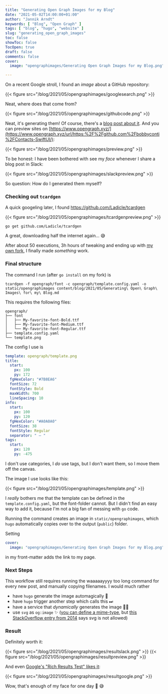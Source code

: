 ```yaml
---
title: "Generating Open Graph Images for my Blog"
date: "2021-05-02T14:00:00+01:00"
author: "Jannik Arndt"
keywords: [ "Blog", "Open Graph" ]
tags: [ "blog", "hugo", "website" ]
slug: "generating_open_graph_images"
toc: false
showToc: false
TocOpen: true
draft: false
comments: false
cover:
  image: "opengraphimages/Generating Open Graph Images for my Blog.png"

---
```


<!--more-->

On a recent Google stroll, I found an _image_ about a GitHub repository:

{{< figure src="/blog/2021/05/opengraphimages/googlesearch.png" >}}

Neat, where does that come from?

{{< figure src="/blog/2021/05/opengraphimages/githubcode.png" >}}

Neat, it's generating them! Of course, there's a [blog post about it](https://github.blog/2019-04-17-custom-open-graph-images-for-repositories/).
And you can preview sites on [https://www.opengraph.xyz/](https://www.opengraph.xyz/url/https:%2F%2Fgithub.com%2Fbobbyconti%2FContacts-SwiftUI/):

{{< figure src="/blog/2021/05/opengraphimages/preview.png" >}}

To be honest: I have been bothered with see my _face_ whenever I share a blog post in Slack:

{{< figure src="/blog/2021/05/opengraphimages/slackpreview.png" >}}

So question: How do I generated them myself?

### Checking out `tcardgen`

A quick googeling later, I found https://github.com/Ladicle/tcardgen

{{< figure src="/blog/2021/05/opengraphimages/tcardgenpreview.png" >}}

```shell
go get github.com/Ladicle/tcardgen
```

A great, downloading half the internet again… 😅 

After about 50 executions, 3h hours of tweaking and ending up with [my own fork](https://github.com/JannikArndt/tcardgen), I finally made _something_ work.

### Final structure

The command I run (after `go install` on my fork) is

```shell
tcardgen -f opengraph/font -c opengraph/template.config.yaml -o static/opengraphimages content/blog/2021/05/Generating\ Open\ Graph\ Images\ for\ my\ Blog.md
```

This requires the following files:

```
opengraph/
├── font
│   ├── My-favorite-font-Bold.ttf
│   ├── My-favorite-font-Medium.ttf
│   └── My-favorite-font-Regular.ttf
├── template.config.yaml
└── template.png
```

The config I use is

```yaml
template: opengraph/template.png
title:
  start:
    px: 100
    py: 172
  fgHexColor: "#7B8EA6"
  fontSize: 72
  fontStyle: Bold
  maxWidth: 700
  lineSpacing: 10
info:
  start:
    px: 100
    py: 120
  fgHexColor: "#A0A0A0"
  fontSize: 38
  fontStyle: Regular
  separator: " — "
tags:
  start:
    px: 120
    py: -475
```

I don't use categories, I _do_ use tags, but I don't want them, so I move them off the canvas.

The image I use looks like this:

{{< figure src="/blog/2021/05/opengraphimages/template.png" >}}

I _really_ bothers me that the template can be defined in the `template.config.yaml`, but the font-folder cannot. But I didn't find an easy way to add it, because I'm not a big fan of messing with `go` code.

Running the command creates an image in `static/opengraphimages`, which `hugo` automatically copies over to the output (`public`) folder.

Setting

```yaml
cover:
  image: "opengraphimages/Generating Open Graph Images for my Blog.png"
```

in my front-matter adds the link to my page. 

### Next Steps

This workflow still requires running the waaaaayyyy too long command for every new post, and manually copying filenames. I would much rather

* have `hugo` generate the image automagically 🧙
* have `hugo` trigger another step which calls this ⏭
* have a service that _dynamically_ generates the image 🧑‍🎨
* use `svg` as `og:image` ✨ ([you can define a mime-type](https://ogp.me/#structured), but [this StackOverflow entry from 2014](https://stackoverflow.com/questions/21636503/use-svg-as-ogimage) says svg is not allowed)

### Result

Definitely worth it:

{{< figure src="/blog/2021/05/opengraphimages/resultslack.png" >}}
{{< figure src="/blog/2021/05/opengraphimages/resultpreview.png" >}}

And even [Google's "Rich Results Test" likes it](https://search.google.com/test/rich-results?id=0jWqiuwebnqeVa2ezpv1YQ):

{{< figure src="/blog/2021/05/opengraphimages/resultgoogle.png" >}}

Wow, that's enough of my face for one day 😬 😅 